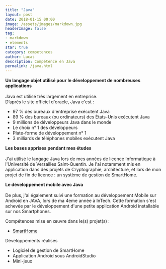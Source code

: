 ```yaml
---
title: "Java"
layout: post
date: 2018-01-15 00:00
image: /assets/images/markdown.jpg
headerImage: false
tag:
- markdown
- elements
star: true
category: competences
author: Lucas
description: Compétence en Java
permalink: /java.html
---
```

<b>Un langage objet utilisé pour le développement de nombreuses applications</b><br><br>
Java est utilisé très largement en entreprise.<br>
D’après le site officiel d'oracle, Java c'est :
- 97 % des bureaux d'entreprise exécutent Java
- 89 % des bureaux (ou ordinateurs) des États-Unis exécutent Java
- 9 millions de développeurs Java dans le monde
- Le choix n° 1 des développeurs
- Plate-forme de développement n° 1
- 3 milliards de téléphones mobiles exécutent Java

<b>Les bases apprises pendant mes études</b><br><br>
J'ai utilisé le langage Java lors de mes années de licence Informatique à l'Université
de Versailles Saint-Quentin. Je l'ai notamment mis en application dans des projets de
Cryptographie, architecture, et lors de mon projet de fin de licence : un système de gestion de
SmartHome.

<b>Le développement mobile avec Java</b><br><br>
De plus, j'ai également suivi une formation au développement Mobile sur Android en JAVA,
lors de ma 4eme année à InTech. Cette formation s'est achevée par le développement d'une petite
application Android installable sur nos Smartphones.


Compétences mise en œuvre dans le(s) projet(s) :

- [SmartHome]({{site.url}}/myportfolio/SmartHome)

Développements réalisés
- Logiciel de gestion de SmartHome
- Application Android sous AndroidStudio
- Mini-jeux
